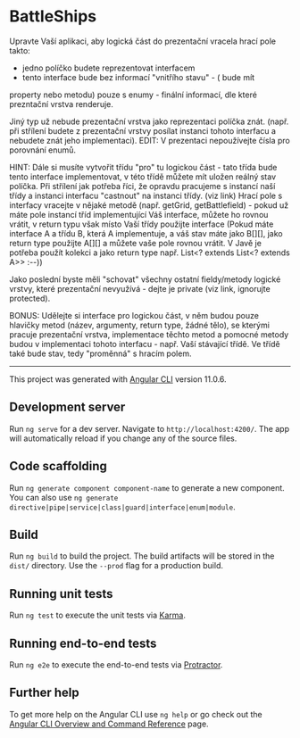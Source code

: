 # BattleShips

Upravte Vaší aplikaci, aby logická část do prezentační vracela hrací pole takto:
- jedno políčko budete reprezentovat interfacem
- tento interface bude bez informací "vnitřího stavu" - (
bude mít

property nebo metodu) pouze s enumy - finální informací, dle které prezntační vrstva renderuje.

Jiný typ už nebude prezentační vrstva jako reprezentaci políčka znát. (např. při střílení budete z prezentační vrstvy posílat instanci tohoto interfacu a nebudete znát jeho implementaci).
EDIT: V prezentaci nepoužívejte čísla pro porovnání enumů.

HINT: Dále si musíte vytvořit třídu "pro" tu logickou část - tato třída bude tento interface implementovat, v této třídě můžete mít uložen reálný stav políčka. Při střílení jak potřeba říci, že opravdu pracujeme s instancí naší třídy a instanci interfacu "castnout" na instanci třídy. (viz link)
Hrací pole s interfacy vracejte v nějaké metodě (např. getGrid, getBattlefield) - pokud už máte pole instancí tříd implementující Váš interface, můžete ho rovnou vrátit, v return typu však místo Vaší třídy použijte interface (Pokud máte interface A a třídu B, která A implementuje, a váš stav máte jako B[][], jako return type použijte A[][] a můžete vaše pole rovnou vrátit. V Javě je potřeba použít kolekci a jako return type např. List<? extends List<? extends A>> :--))

Jako poslední byste měli "schovat" všechny ostatní fieldy/metody logické vrstvy, které prezentační nevyužívá - dejte je private (viz link, ignorujte protected).

BONUS: Udělejte si interface pro logickou část, v něm budou pouze hlavičky metod (název, argumenty, return type, žádné tělo), se kterými pracuje prezentační vrstva, implementace těchto metod a pomocné metody budou v implementaci tohoto interfacu - např. Vaší stávající třídě.
Ve třídě také bude stav, tedy "proměnná" s hracím polem.


---------------------------------------------------------------------------------------------------------------------------------------------------------------------------------

This project was generated with [Angular CLI](https://github.com/angular/angular-cli) version 11.0.6.

## Development server

Run `ng serve` for a dev server. Navigate to `http://localhost:4200/`. The app will automatically reload if you change any of the source files.

## Code scaffolding

Run `ng generate component component-name` to generate a new component. You can also use `ng generate directive|pipe|service|class|guard|interface|enum|module`.

## Build

Run `ng build` to build the project. The build artifacts will be stored in the `dist/` directory. Use the `--prod` flag for a production build.

## Running unit tests

Run `ng test` to execute the unit tests via [Karma](https://karma-runner.github.io).

## Running end-to-end tests

Run `ng e2e` to execute the end-to-end tests via [Protractor](http://www.protractortest.org/).

## Further help

To get more help on the Angular CLI use `ng help` or go check out the [Angular CLI Overview and Command Reference](https://angular.io/cli) page.
